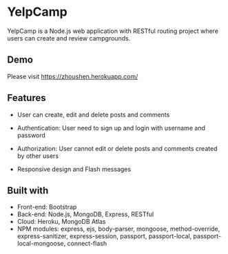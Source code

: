 # YelpCamp

YelpCamp is a Node.js web application with RESTful routing project where users can create and review campgrounds.

## Demo
Please visit https://zhoushen.herokuapp.com/

## Features

* User can create, edit and delete posts and comments
  
* Authentication: User need to sign up and login with username and password
  
* Authorization: User cannot edit or delete posts and comments created by other users

* Responsive design and Flash messages

## Built with

* Front-end: Bootstrap
* Back-end: Node.js, MongoDB, Express, RESTful
* Cloud: Heroku, MongoDB Atlas
* NPM modules: express, ejs, body-parser, mongoose, method-override, express-sanitizer, express-session, passport, passport-local, passport-local-mongoose, connect-flash
